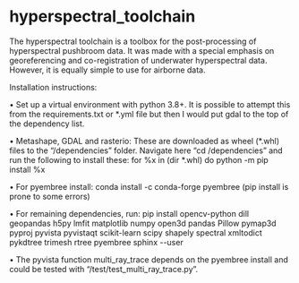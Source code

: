 # hyperspectral_toolchain

The hyperspectral toolchain is a toolbox for the post-processing of hyperspectral pushbroom data. It was made with a special emphasis on georeferencing and co-registration of underwater hyperspectral data. However, it is equally simple to use for airborne data.

Installation instructions:

•	Set up a virtual environment with python 3.8+. It is possible to attempt this from the requirements.txt or *.yml file but then I would put gdal to the top of the dependency list.

•	Metashape, GDAL and rasterio: These are downloaded as wheel (*.whl) files to the “/dependencies” folder. Navigate here “cd /dependencies” and run the following to install these:
for %x in (dir *.whl) do python -m pip install %x

•	For pyembree install: conda install -c conda-forge pyembree (pip install is prone to some errors)

•	For remaining dependencies, run:
pip install opencv-python dill geopandas h5py lmfit matplotlib numpy open3d pandas Pillow pymap3d pyproj pyvista pyvistaqt scikit-learn scipy shapely spectral xmltodict pykdtree trimesh rtree pyembree sphinx --user

•	The pyvista function multi_ray_trace depends on the pyembree install and could be tested with “/test/test_multi_ray_trace.py”.

